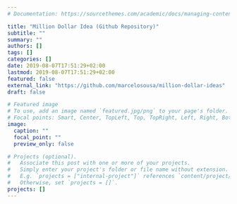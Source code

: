 ```yaml
---
# Documentation: https://sourcethemes.com/academic/docs/managing-content/

title: "Million Dollar Idea (Github Repository)"
subtitle: ""
summary: ""
authors: []
tags: []
categories: []
date: 2019-08-07T17:51:29+02:00
lastmod: 2019-08-07T17:51:29+02:00
featured: false
external_link: "https://github.com/marcelosousa/million-dollar-ideas"
draft: false

# Featured image
# To use, add an image named `featured.jpg/png` to your page's folder.
# Focal points: Smart, Center, TopLeft, Top, TopRight, Left, Right, BottomLeft, Bottom, BottomRight.
image:
  caption: ""
  focal_point: ""
  preview_only: false

# Projects (optional).
#   Associate this post with one or more of your projects.
#   Simply enter your project's folder or file name without extension.
#   E.g. `projects = ["internal-project"]` references `content/project/deep-learning/index.md`.
#   Otherwise, set `projects = []`.
projects: []
---
```

